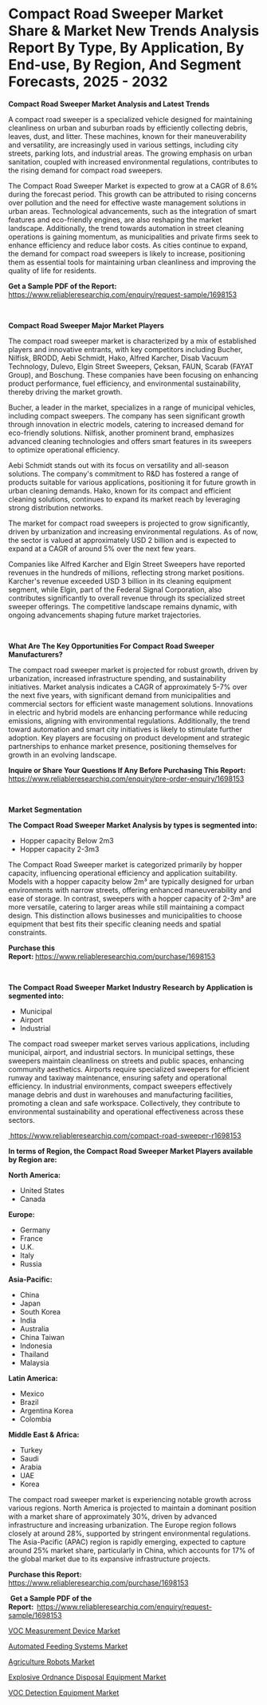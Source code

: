 <p><h1>Compact Road Sweeper Market Share & Market New Trends Analysis Report By Type, By Application, By End-use, By Region, And Segment Forecasts, 2025 - 2032</h1></p><p><strong>Compact Road Sweeper Market Analysis and Latest Trends</strong></p>
<p><p>A compact road sweeper is a specialized vehicle designed for maintaining cleanliness on urban and suburban roads by efficiently collecting debris, leaves, dust, and litter. These machines, known for their maneuverability and versatility, are increasingly used in various settings, including city streets, parking lots, and industrial areas. The growing emphasis on urban sanitation, coupled with increased environmental regulations, contributes to the rising demand for compact road sweepers.</p><p>The Compact Road Sweeper Market is expected to grow at a CAGR of 8.6% during the forecast period. This growth can be attributed to rising concerns over pollution and the need for effective waste management solutions in urban areas. Technological advancements, such as the integration of smart features and eco-friendly engines, are also reshaping the market landscape. Additionally, the trend towards automation in street cleaning operations is gaining momentum, as municipalities and private firms seek to enhance efficiency and reduce labor costs. As cities continue to expand, the demand for compact road sweepers is likely to increase, positioning them as essential tools for maintaining urban cleanliness and improving the quality of life for residents.</p></p>
<p><strong>Get a Sample PDF of the Report:&nbsp;</strong> <a href="https://www.reliableresearchiq.com/enquiry/request-sample/1698153?utm_campaign=103&utm_medium=2&utm_source=Github&utm_content=ia&utm_term=08042025&utm_id=compact-road-sweeper">https://www.reliableresearchiq.com/enquiry/request-sample/1698153</a></p>
<p>&nbsp;</p>
<p><strong>Compact Road Sweeper Major Market Players</strong></p>
<p><p>The compact road sweeper market is characterized by a mix of established players and innovative entrants, with key competitors including Bucher, Nilfisk, BRODD, Aebi Schmidt, Hako, Alfred Karcher, Disab Vacuum Technology, Dulevo, Elgin Street Sweepers, Çeksan, FAUN, Scarab (FAYAT Group), and Boschung. These companies have been focusing on enhancing product performance, fuel efficiency, and environmental sustainability, thereby driving the market growth.</p><p>Bucher, a leader in the market, specializes in a range of municipal vehicles, including compact sweepers. The company has seen significant growth through innovation in electric models, catering to increased demand for eco-friendly solutions. Nilfisk, another prominent brand, emphasizes advanced cleaning technologies and offers smart features in its sweepers to optimize operational efficiency.</p><p>Aebi Schmidt stands out with its focus on versatility and all-season solutions. The company's commitment to R&D has fostered a range of products suitable for various applications, positioning it for future growth in urban cleaning demands. Hako, known for its compact and efficient cleaning solutions, continues to expand its market reach by leveraging strong distribution networks.</p><p>The market for compact road sweepers is projected to grow significantly, driven by urbanization and increasing environmental regulations. As of now, the sector is valued at approximately USD 2 billion and is expected to expand at a CAGR of around 5% over the next few years. </p><p>Companies like Alfred Karcher and Elgin Street Sweepers have reported revenues in the hundreds of millions, reflecting strong market positions. Karcher's revenue exceeded USD 3 billion in its cleaning equipment segment, while Elgin, part of the Federal Signal Corporation, also contributes significantly to overall revenue through its specialized street sweeper offerings. The competitive landscape remains dynamic, with ongoing advancements shaping future market trajectories.</p></p>
<p>&nbsp;</p>
<p><strong>What Are The Key Opportunities For Compact Road Sweeper Manufacturers?</strong></p>
<p><p>The compact road sweeper market is projected for robust growth, driven by urbanization, increased infrastructure spending, and sustainability initiatives. Market analysis indicates a CAGR of approximately 5-7% over the next five years, with significant demand from municipalities and commercial sectors for efficient waste management solutions. Innovations in electric and hybrid models are enhancing performance while reducing emissions, aligning with environmental regulations. Additionally, the trend toward automation and smart city initiatives is likely to stimulate further adoption. Key players are focusing on product development and strategic partnerships to enhance market presence, positioning themselves for growth in an evolving landscape.</p></p>
<p><strong>Inquire or Share Your Questions If Any Before Purchasing This Report:</strong> <a href="https://www.reliableresearchiq.com/enquiry/pre-order-enquiry/1698153?utm_campaign=103&utm_medium=2&utm_source=Github&utm_content=ia&utm_term=08042025&utm_id=compact-road-sweeper">https://www.reliableresearchiq.com/enquiry/pre-order-enquiry/1698153</a></p>
<p>&nbsp;</p>
<p><strong>Market Segmentation</strong></p>
<p><strong>The Compact Road Sweeper Market Analysis by types is segmented into:</strong></p>
<p><ul><li>Hopper capacity Below 2m3</li><li>Hopper capacity 2-3m3</li></ul></p>
<p><p>The Compact Road Sweeper market is categorized primarily by hopper capacity, influencing operational efficiency and application suitability. Models with a hopper capacity below 2m³ are typically designed for urban environments with narrow streets, offering enhanced maneuverability and ease of storage. In contrast, sweepers with a hopper capacity of 2-3m³ are more versatile, catering to larger areas while still maintaining a compact design. This distinction allows businesses and municipalities to choose equipment that best fits their specific cleaning needs and spatial constraints.</p></p>
<p><strong>Purchase this Report:&nbsp;</strong><a href="https://www.reliableresearchiq.com/purchase/1698153?utm_campaign=103&utm_medium=2&utm_source=Github&utm_content=ia&utm_term=08042025&utm_id=compact-road-sweeper">https://www.reliableresearchiq.com/purchase/1698153</a></p>
<p>&nbsp;</p>
<p><strong>The Compact Road Sweeper Market Industry Research by Application is segmented into:</strong></p>
<p><ul><li>Municipal</li><li>Airport</li><li>Industrial</li></ul></p>
<p><p>The compact road sweeper market serves various applications, including municipal, airport, and industrial sectors. In municipal settings, these sweepers maintain cleanliness on streets and public spaces, enhancing community aesthetics. Airports require specialized sweepers for efficient runway and taxiway maintenance, ensuring safety and operational efficiency. In industrial environments, compact sweepers effectively manage debris and dust in warehouses and manufacturing facilities, promoting a clean and safe workspace. Collectively, they contribute to environmental sustainability and operational effectiveness across these sectors.</p></p>
<p><a href="https://www.reliableresearchiq.com/compact-road-sweeper-r1698153?utm_campaign=103&utm_medium=2&utm_source=Github&utm_content=ia&utm_term=08042025&utm_id=compact-road-sweeper">&nbsp;https://www.reliableresearchiq.com/compact-road-sweeper-r1698153</a></p>
<p><strong>In terms of Region, the Compact Road Sweeper Market Players available by Region are:</strong></p>
<p>
    <p> <strong> North America: </strong>
        <ul>
            <li>United States</li>
            <li>Canada</li>
        </ul>
        </p> 
    <p> <strong> Europe: </strong>
        <ul>
            <li>Germany</li>
            <li>France</li>
            <li>U.K.</li>
            <li>Italy</li>
            <li>Russia</li>
        </ul>
        </p> 
    <p> <strong> Asia-Pacific: </strong>
        <ul>
            <li>China</li>
            <li>Japan</li>
            <li>South Korea</li>
            <li>India</li>
            <li>Australia</li>
            <li>China Taiwan</li>
            <li>Indonesia</li>
            <li>Thailand</li>
            <li>Malaysia</li>
        </ul>
        </p> 
    <p> <strong> Latin America: </strong>
        <ul>
            <li>Mexico</li>
            <li>Brazil</li>
            <li>Argentina Korea</li>
            <li>Colombia</li>
        </ul>
        </p> 
    <p> <strong> Middle East & Africa: </strong>
        <ul>
            <li>Turkey</li>
            <li>Saudi</li>
            <li>Arabia</li>
            <li>UAE</li>
            <li>Korea</li>
        </ul>
    </p>
    </p>
<p><p>The compact road sweeper market is experiencing notable growth across various regions. North America is projected to maintain a dominant position with a market share of approximately 30%, driven by advanced infrastructure and increasing urbanization. The Europe region follows closely at around 28%, supported by stringent environmental regulations. The Asia-Pacific (APAC) region is rapidly emerging, expected to capture around 25% market share, particularly in China, which accounts for 17% of the global market due to its expansive infrastructure projects.</p></p>
<p><strong>Purchase this Report: </strong><a href="https://www.reliableresearchiq.com/purchase/1698153?utm_campaign=103&utm_medium=2&utm_source=Github&utm_content=ia&utm_term=08042025&utm_id=compact-road-sweeper">https://www.reliableresearchiq.com/purchase/1698153</a></p>
<p>&nbsp;<strong>Get a Sample PDF of the Report:&nbsp;&nbsp;</strong><a href="https://www.reliableresearchiq.com/enquiry/request-sample/1698153?utm_campaign=103&utm_medium=2&utm_source=Github&utm_content=ia&utm_term=08042025&utm_id=compact-road-sweeper">https://www.reliableresearchiq.com/enquiry/request-sample/1698153</a></p>
<p><strong></strong></p>
<p><p><a href="https://github.com/siriocooch4a/Market-Research-Report-List-1/blob/main/voc-measurement-device-market.md?utm_campaign=103&utm_medium=2&utm_source=Github&utm_content=ia&utm_term=08042025&utm_id=compact-road-sweeper">VOC Measurement Device Market</a></p><p><a href="https://github.com/pupekironim/Market-Research-Report-List-1/blob/main/automated-feeding-systems-market.md?utm_campaign=103&utm_medium=2&utm_source=Github&utm_content=ia&utm_term=08042025&utm_id=compact-road-sweeper">Automated Feeding Systems Market</a></p><p><a href="https://github.com/yakobotege/Market-Research-Report-List-1/blob/main/agriculture-robots-market.md?utm_campaign=103&utm_medium=2&utm_source=Github&utm_content=ia&utm_term=08042025&utm_id=compact-road-sweeper">Agriculture Robots Market</a></p><p><a href="https://github.com/ertssmelov0/Market-Research-Report-List-1/blob/main/explosive-ordnance-disposal-equipment-market.md?utm_campaign=103&utm_medium=2&utm_source=Github&utm_content=ia&utm_term=08042025&utm_id=compact-road-sweeper">Explosive Ordnance Disposal Equipment Market</a></p><p><a href="https://github.com/sakuniniray98/Market-Research-Report-List-1/blob/main/voc-detection-equipment-market.md?utm_campaign=103&utm_medium=2&utm_source=Github&utm_content=ia&utm_term=08042025&utm_id=compact-road-sweeper">VOC Detection Equipment Market</a></p></p>